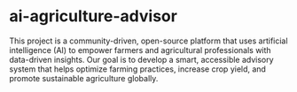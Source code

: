# ai-agriculture-advisor
This project is a community-driven, open-source platform that uses artificial intelligence (AI) to empower farmers and agricultural professionals with data-driven insights. Our goal is to develop a smart, accessible advisory system that helps optimize farming practices, increase crop yield, and promote sustainable agriculture globally.
